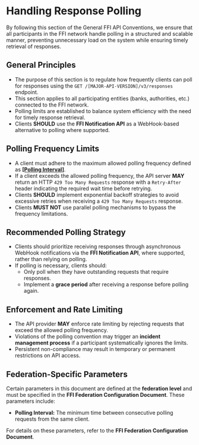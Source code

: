 # Handling Response Polling

By following this section of the General FFI API Conventions, we ensure that all participants in the FFI network handle polling in a structured and scalable manner, preventing unnecessary load on the system while ensuring timely retrieval of responses.

## General Principles

- The purpose of this section is to regulate how frequently clients can poll for responses using the `GET /[MAJOR-API-VERSION]/v3/responses` endpoint.
- This section applies to all participating entities (banks, authorities, etc.) connected to the FFI network.
- Polling limits are established to balance system efficiency with the need for timely response retrieval.
- Clients **SHOULD** use the **FFI Notification API** as a WebHook-based alternative to polling where supported.

## Polling Frequency Limits

- A client must adhere to the maximum allowed polling frequency defined as **[[Polling Interval]](#federation-specific-parameters)**.
- If a client exceeds the allowed polling frequency, the API server **MAY** return an HTTP `429 Too Many Requests` response with a `Retry-After` header indicating the required wait time before retrying.
- Clients **SHOULD** implement exponential backoff strategies to avoid excessive retries when receiving a `429 Too Many Requests` response.
- Clients **MUST NOT** use parallel polling mechanisms to bypass the frequency limitations.

## Recommended Polling Strategy

- Clients should prioritize receiving responses through asynchronous WebHook notifications via the **FFI Notification API**, where supported, rather than relying on polling.
- If polling is necessary, clients should:
  - Only poll when they have outstanding requests that require responses.
  - Implement a **grace period** after receiving a response before polling again.

## Enforcement and Rate Limiting

- The API provider **MAY** enforce rate limiting by rejecting requests that exceed the allowed polling frequency.
- Violations of the polling convention may trigger an **incident management process** if a participant systematically ignores the limits.
- Persistent non-compliance may result in temporary or permanent restrictions on API access.

## Federation-Specific Parameters

Certain parameters in this document are defined at the **federation level** and must be specified in the **FFI Federation Configuration Document**. These parameters include:

- **Polling Interval:** The minimum time between consecutive polling requests from the same client.

For details on these parameters, refer to the **FFI Federation Configuration Document**.
